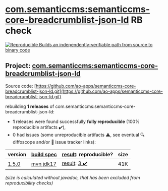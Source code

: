 [com.semanticcms:semanticcms-core-breadcrumblist-json-ld](https://central.sonatype.com/artifact/com.semanticcms/semanticcms-core-breadcrumblist-json-ld/1.5.0/versions) RB check
=======

[![Reproducible Builds](https://reproducible-builds.org/images/logos/rb.svg) an independently-verifiable path from source to binary code](https://reproducible-builds.org/)

## Project: [com.semanticcms:semanticcms-core-breadcrumblist-json-ld](https://central.sonatype.com/artifact/com.semanticcms/semanticcms-core-breadcrumblist-json-ld/1.5.0/versions)

Source code: [https://github.com/ao-apps/semanticcms-core-breadcrumblist-json-ld.git](https://github.com/ao-apps/semanticcms-core-breadcrumblist-json-ld.git)

rebuilding **1 releases** of com.semanticcms:semanticcms-core-breadcrumblist-json-ld:
- **1** releases were found successfully **fully reproducible** (100% reproducible artifacts :heavy_check_mark:),
- 0 had issues (some unreproducible artifacts :warning:, see eventual :mag: diffoscope and/or :memo: issue tracker links):

| version | [build spec](/BUILDSPEC.md) | [result](https://reproducible-builds.org/docs/jvm/): reproducible? | size |
| -- | --------- | ------ | -- |
| [1.5.0](https://central.sonatype.com/artifact/com.semanticcms/semanticcms-core-breadcrumblist-json-ld/1.5.0/pom) | [mvn jdk17](semanticcms-core-breadcrumblist-json-ld-1.5.0.buildspec) | [result](semanticcms-core-breadcrumblist-json-ld-1.5.0.buildinfo): [3 :heavy_check_mark: ](semanticcms-core-breadcrumblist-json-ld-1.5.0.buildcompare) | 41K |

<i>(size is calculated without javadoc, that has been excluded from reproducibility checks)</i>
